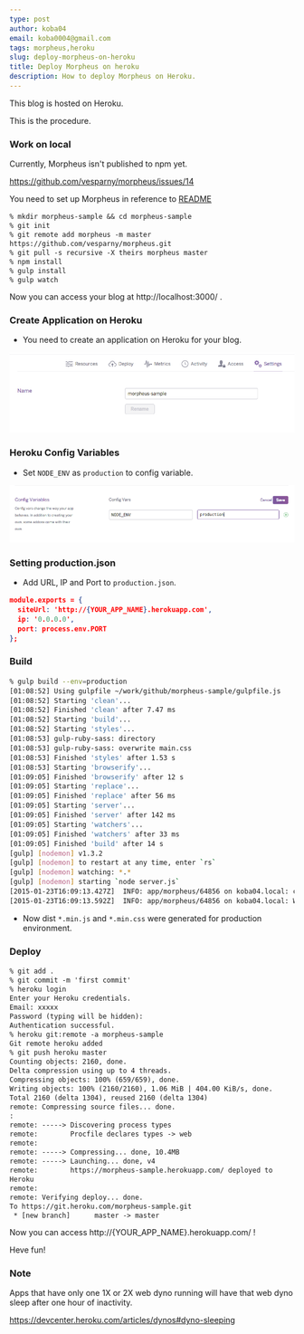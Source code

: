 ```yaml
---
type: post
author: koba04
email: koba0004@gmail.com
tags: morpheus,heroku
slug: deploy-morpheus-on-heroku
title: Deploy Morpheus on heroku
description: How to deploy Morpheus on Heroku.
---
```


This blog is hosted on Heroku.

This is the procedure.

### Work on local

Currently, Morpheus isn't published to npm yet.

https://github.com/vesparny/morpheus/issues/14

You need to set up Morpheus in reference to [README](https://github.com/vesparny/morpheus)

```
% mkdir morpheus-sample && cd morpheus-sample
% git init
% git remote add morpheus -m master https://github.com/vesparny/morpheus.git
% git pull -s recursive -X theirs morpheus master
% npm install
% gulp install
% gulp watch
```

Now you can access your blog at http://localhost:3000/ .


### Create Application on Heroku

* You need to create an application on Heroku for your blog.

![create application](/content/images/posts/deploy-morpheus-on-heroku/create-app.png)


### Heroku Config Variables

* Set `NODE_ENV` as `production` to config variable.

![heroku config](/content/images/posts/deploy-morpheus-on-heroku/heroku-config.png)


### Setting production.json

* Add URL, IP and Port to `production.json`.

```json
module.exports = {
  siteUrl: 'http://{YOUR_APP_NAME}.herokuapp.com',
  ip: '0.0.0.0',
  port: process.env.PORT
};
```

### Build

```sh
% gulp build --env=production
[01:08:52] Using gulpfile ~/work/github/morpheus-sample/gulpfile.js
[01:08:52] Starting 'clean'...
[01:08:52] Finished 'clean' after 7.47 ms
[01:08:52] Starting 'build'...
[01:08:52] Starting 'styles'...
[01:08:53] gulp-ruby-sass: directory
[01:08:53] gulp-ruby-sass: overwrite main.css
[01:08:53] Finished 'styles' after 1.53 s
[01:08:53] Starting 'browserify'...
[01:09:05] Finished 'browserify' after 12 s
[01:09:05] Starting 'replace'...
[01:09:05] Finished 'replace' after 56 ms
[01:09:05] Starting 'server'...
[01:09:05] Finished 'server' after 142 ms
[01:09:05] Starting 'watchers'...
[01:09:05] Finished 'watchers' after 33 ms
[01:09:05] Finished 'build' after 14 s
[gulp] [nodemon] v1.3.2
[gulp] [nodemon] to restart at any time, enter `rs`
[gulp] [nodemon] watching: *.*
[gulp] [nodemon] starting `node server.js`
[2015-01-23T16:09:13.427Z]  INFO: app/morpheus/64856 on koba04.local: creating express application
[2015-01-23T16:09:13.592Z]  INFO: app/morpheus/64856 on koba04.local: Worker 64856 is running morpheus@0.0.1-alpha1 in production mode on port NaN
```

* Now dist `*.min.js` and `*.min.css` were generated for production environment.


### Deploy

```
% git add .
% git commit -m 'first commit'
% heroku login
Enter your Heroku credentials.
Email: xxxxx
Password (typing will be hidden):
Authentication successful.
% heroku git:remote -a morpheus-sample
Git remote heroku added
% git push heroku master
Counting objects: 2160, done.
Delta compression using up to 4 threads.
Compressing objects: 100% (659/659), done.
Writing objects: 100% (2160/2160), 1.06 MiB | 404.00 KiB/s, done.
Total 2160 (delta 1304), reused 2160 (delta 1304)
remote: Compressing source files... done.
:
remote: -----> Discovering process types
remote:        Procfile declares types -> web
remote:
remote: -----> Compressing... done, 10.4MB
remote: -----> Launching... done, v4
remote:        https://morpheus-sample.herokuapp.com/ deployed to Heroku
remote:
remote: Verifying deploy... done.
To https://git.heroku.com/morpheus-sample.git
 * [new branch]      master -> master
```

Now you can access http://{YOUR_APP_NAME}.herokuapp.com/ !

Heve fun!


### Note

>>
Apps that have only one 1X or 2X web dyno running will have that web dyno sleep after one hour of inactivity.

https://devcenter.heroku.com/articles/dynos#dyno-sleeping
